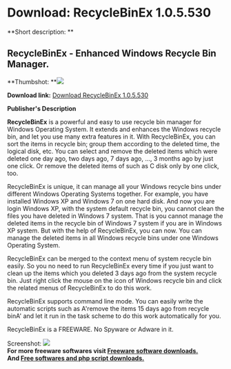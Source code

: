 # Download: RecycleBinEx 1.0.5.530

**Short description: **

## RecycleBinEx - Enhanced Windows Recycle Bin Manager.

  
**Thumbshot: **![](http://www.freewarefiles.com/screenshot/recyclebinex_md.jpg)   
  
**Download link:** [Download RecycleBinEx 1.0.5.530](http://freesoftwares.boysofts.com/RecycleBinEx_program_57439.html)  
  

**Publisher's Description**  
  

**RecycleBinEx** is a powerful and easy to use recycle bin manager for Windows Operating System. It extends and enhances the Windows recycle bin, and let you use many extra features in it. With RecycleBinEx, you can sort the items in recycle bin; group them according to the deleted time, the logical disk, etc. You can select and remove the deleted items which were deleted one day ago, two days ago, 7 days ago, ..., 3 months ago by just one click. Or remove the deleted items of such as C disk only by one click, too.  
  
RecycleBinEx is unique, it can manage all your Windows recycle bins under
different Windows Operating Systems together. For example, you have installed
Windows XP and Windows 7 on one hard disk. And now you are login Windows XP,
with the system default recycle bin, you cannot clean the files you have
deleted in Windows 7 system. That is you cannot manage the deleted items in
the recycle bin of Windows 7 system if you are in Windows XP system. But with
the help of RecycleBinEx, you can now. You can manage the deleted items in all
Windows recycle bins under one Windows Operating System.  
  
RecycleBinEx can be merged to the context menu of system recycle bin easily.
So you no need to run RecycleBinEx every time if you just want to clean up the
items which you deleted 3 days ago from the system recycle bin. Just right
click the mouse on the icon of Windows recycle bin and click the related menus
of RecycleBinEx to do this work.  
  
RecycleBinEx supports command line mode. You can easily write the automatic
scripts such as A'remove the items 15 days ago from recycle binA' and let it
run in the task scheme to do this work automatically for you.  
  
RecycleBinEx is a FREEWARE. No Spyware or Adware in it.

  
  
Screenshot: ![](http://www.freewarefiles.com/screenshot/recyclebinex.jpg)  
**For more freeware softwares visit [Freeware software downloads.](http://freesoftwares.boysofts.com/)**   
**And [Free softwares and php script downloads.](http://www.boysofts.com/)**

